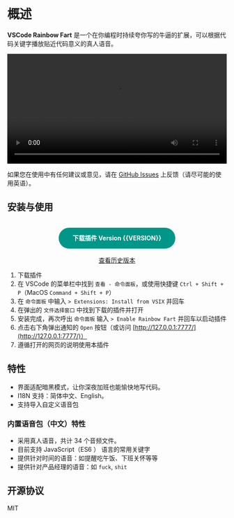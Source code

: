 # 概述

**VSCode Rainbow Fart** 是一个在你编程时持续夸你写的牛逼的扩展，可以根据代码关键字播放贴近代码意义的真人语音。

<Note label="演示视频">

<video src="https://saekiraku.oss-cn-beijing.aliyuncs.com/github/vscode-rainbow-fart/showoff-1.mp4" controls width="100%"></video>

</Note>

<Note label="Tips">

如果您在使用中有任何建议或意见，请在 [GitHub Issues](https://github.com/saekiraku/vscode-rainbow-fart/issues) 上反馈（请尽可能的使用英语）。

</Note>

## 安装与使用

<center>
    <a :href="URL_PREFIX + '/releases/rainbow-fart-' + VERSION + '.vsix'" class="download">下载插件 Version {{VERSION}}</a>
    <br>
    <a href="https://github.com/saekiraku/vscode-rainbow-fart/releases">查看历史版本</a>
    <!-- <a href="https://github.com/saekiraku/vscode-rainbow-fart/releases">查找更多语音包</a> -->
</center>

<style>
.download {
    background: #009688;
    text-align: center;
    color: #FFF;
    font-weight: bolder;
    display: inline-block;
    padding: 0px 32px;
    margin: 16px 0px;
    line-height: 48px;
    border-radius: 48px;
}
.download:hover {
    text-decoration: none !important;
    opacity: 0.75;
}
</style>

1. 下载插件
2. 在 VSCode 的菜单栏中找到 `查看 - 命令面板`，或使用快捷键 `Ctrl + Shift + P`（MacOS `Command + Shift + P`）
3. 在 `命令面板` 中输入 `> Extensions: Install from VSIX` 并回车
4. 在弹出的 `文件选择窗口` 中找到下载的插件并打开
5. 安装完成，再次呼出 `命令面板` 输入 `> Enable Rainbow Fart` 并回车以启动插件
6. 点击右下角弹出通知的 `Open` 按钮（或访问 [http://127.0.0.1:7777/](http://127.0.0.1:7777/)）
7. 遵循打开的网页的说明使用本插件

## 特性

* 界面适配暗黑模式，让你深夜加班也能愉快地写代码。
* I18N 支持：简体中文、English。
* 支持导入自定义语音包

### 内置语音包（中文）特性

* 采用真人语音，共计 34 个音频文件。
* 目前支持 JavaScript（ES6 ） 语言的常用关键字
* 提供针对时间的语音：如提醒吃午饭、下班关怀等等
* 提供针对产品经理的语音：如 `fuck`, `shit`

## 开源协议

MIT